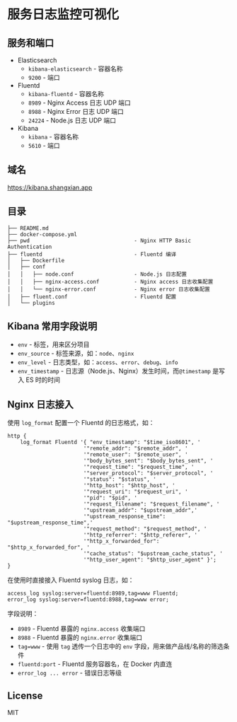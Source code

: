 # 服务日志监控可视化

## 服务和端口

- Elasticsearch
    - `kibana-elasticsearch` - 容器名称
    - `9200` - 端口
- Fluentd
    - `kibana-fluentd` - 容器名称
    - `8989` - Nginx Access 日志 UDP 端口
    - `8988` - Nginx Error 日志 UDP 端口
    - `24224` - Node.js 日志 UDP 端口
- Kibana
    - `kibana` - 容器名称
    - `5610` - 端口

## 域名

<https://kibana.shangxian.app>

## 目录

```
├── README.md
├── docker-compose.yml
├── pwd                                 - Nginx HTTP Basic Authentication
├── fluentd                             - Fluentd 编译
│   ├── Dockerfile
│   ├── conf
│   │   ├── node.conf                   - Node.js 日志配置
│   │   ├── nginx-access.conf           - Nginx access 日志收集配置
│   │   └── nginx-error.conf            - Nginx error 日志收集配置
│   ├── fluent.conf                     - Fluentd 配置
│   └── plugins
```

## Kibana 常用字段说明

- `env` - 标签，用来区分项目
- `env_source` - 标签来源，如：`node`、`nginx`
- `env_level` - 日志类型，如：`access`、`error`、`debug`、`info`
- `env_timestamp` - 日志源（Node.js、Nginx）发生时间，而`@timestamp` 是写入 ES 时的时间

## Nginx 日志接入

使用 `log_format` 配置一个 Fluentd 的日志格式，如：

```nginx
http {
    log_format Fluentd '{ "env_timestamp": "$time_iso8601", '
                        '"remote_addr": "$remote_addr", '
                        '"remote_user": "$remote_user", '
                        '"body_bytes_sent": "$body_bytes_sent", '
                        '"request_time": "$request_time", '
                        '"server_protocol": "$server_protocol", '
                        '"status": "$status", '
                        '"http_host": "$http_host", '
                        '"request_uri": "$request_uri", '
                        '"pid": "$pid", '
                        '"request_filename": "$request_filename", '
                        '"upstream_addr": "$upstream_addr",'
                        '"upstream_response_time": "$upstream_response_time",'
                        '"request_method": "$request_method", '
                        '"http_referrer": "$http_referer", '
                        '"http_x_forwarded_for": "$http_x_forwarded_for", '
                        '"cache_status": "$upstream_cache_status", '
                        '"http_user_agent": "$http_user_agent" }';
}
```

在使用时直接接入 Fluentd syslog 日志，如：

```
access_log syslog:server=fluentd:8989,tag=www Fluentd;
error_log syslog:server=fluentd:8988,tag=www error;
```

字段说明：

- `8989` - Fluentd 暴露的 `nginx.access` 收集端口
- `8988` - Fluentd 暴露的 `nginx.error` 收集端口
- `tag=www` - 使用 `tag` 透传一个日志中的 `env` 字段，用来做产品线/名称的筛选条件
- `fluentd:port` - Fluentd 服务容器名，在 Docker 内直连
- `error_log ... error` - 错误日志等级

## License

MIT